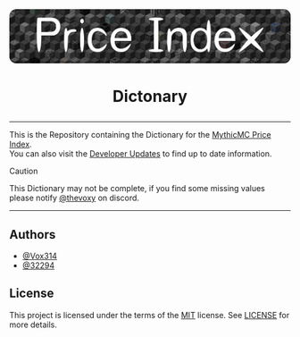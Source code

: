 <a href="https://xnserver.xyz">
  <img src="./docs/banner.png" alt="drawing" style="max-width: 100%; height: auto;">
</a>

# <p align="center"> Dictonary </p>

---

This is the Repository containing the Dictionary for the [MythicMC Price Index](https://xnserver.xyz). \
You can also visit the [Developer Updates](https://github.com/Price-Index/.github/blob/main/profile/UPDATES.md) to find up to date information.

> [!CAUTION]
> This Dictionary may not be complete, if you find some missing values please notify [@thevoxy](https://discordapp.com/users/967391331553013811) on discord.

---

## Authors

- [@Vox314](https://www.github.com/Vox314)
- [@32294](https://www.github.com/32294)

## License
This project is licensed under the terms of the [MIT](https://choosealicense.com/licenses/mit/) license.
See [LICENSE](/LICENSE) for more details.
